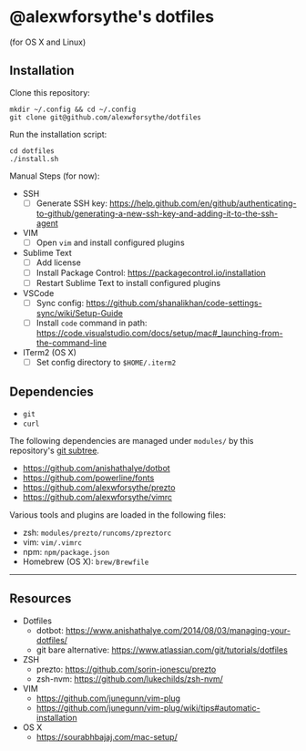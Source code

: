 # @alexwforsythe's dotfiles

(for OS X and Linux)

## Installation

Clone this repository:

```
mkdir ~/.config && cd ~/.config
git clone git@github.com/alexwforsythe/dotfiles
```

Run the installation script:

```
cd dotfiles
./install.sh
```

Manual Steps (for now):

- SSH
  - [ ] Generate SSH key: https://help.github.com/en/github/authenticating-to-github/generating-a-new-ssh-key-and-adding-it-to-the-ssh-agent
- VIM
  - [ ] Open `vim` and install configured plugins
- Sublime Text
  - [ ] Add license
  - [ ] Install Package Control: https://packagecontrol.io/installation
  - [ ] Restart Sublime Text to install configured plugins
- VSCode
  - [ ] Sync config: https://github.com/shanalikhan/code-settings-sync/wiki/Setup-Guide
  - [ ] Install `code` command in path: https://code.visualstudio.com/docs/setup/mac#_launching-from-the-command-line
- ITerm2 (OS X)
  - [ ] Set config directory to `$HOME/.iterm2`

## Dependencies

- `git`
- `curl`

The following dependencies are managed under `modules/` by this repository's [git subtree](https://www.atlassian.com/git/tutorials/git-subtree).

- https://github.com/anishathalye/dotbot
- https://github.com/powerline/fonts
- https://github.com/alexwforsythe/prezto
- https://github.com/alexwforsythe/vimrc

Various tools and plugins are loaded in the following files:

- zsh: `modules/prezto/runcoms/zpreztorc`
- vim: `vim/.vimrc`
- npm: `npm/package.json`
- Homebrew (OS X): `brew/Brewfile`

---

## Resources

- Dotfiles
  - dotbot: https://www.anishathalye.com/2014/08/03/managing-your-dotfiles/
  - git bare alternative: https://www.atlassian.com/git/tutorials/dotfiles
- ZSH
  - prezto: https://github.com/sorin-ionescu/prezto
  - zsh-nvm: https://github.com/lukechilds/zsh-nvm/
- VIM
  - https://github.com/junegunn/vim-plug
  - https://github.com/junegunn/vim-plug/wiki/tips#automatic-installation
- OS X
  - https://sourabhbajaj.com/mac-setup/
